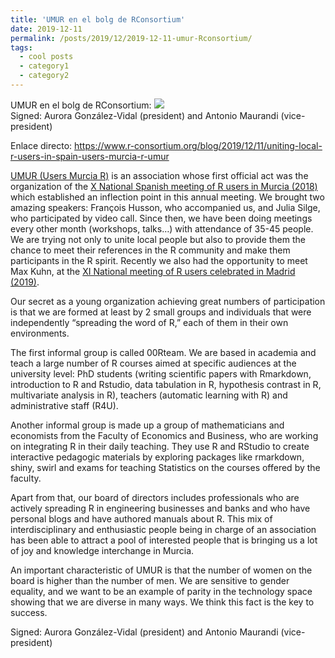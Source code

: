 ```yaml
---
title: 'UMUR en el bolg de RConsortium'
date: 2019-12-11
permalink: /posts/2019/12/2019-12-11-umur-Rconsortium/
tags:
  - cool posts
  - category1
  - category2
---
```


UMUR en el bolg de RConsortium: [![](https://amaurandi.github.io/files/umur-pic-small.png)](https://www.r-consortium.org/blog/2019/12/11/uniting-local-r-users-in-spain-users-murcia-r-umur) <br> Signed: Aurora González-Vidal (president) and Antonio Maurandi (vice-president)

Enlace directo: <https://www.r-consortium.org/blog/2019/12/11/uniting-local-r-users-in-spain-users-murcia-r-umur>

[UMUR (Users Murcia R)](http://gauss.inf.um.es/umur/) is an association whose first official act was the organization of the [X National Spanish meeting of R users in Murcia (2018)](http://r-es.org/XjuR/) which established an inflection point in this annual meeting. We brought two amazing speakers: François Husson, who accompanied us, and Julia Silge, who participated by video call. Since then, we have been doing meetings every other month (workshops, talks…) with attendance of 35-45 people. We are trying not only to unite local people but also to provide them the chance to meet their references in the R community and make them participants in the R spirit. Recently we also had the opportunity to meet Max Kuhn, at the [XI National meeting of R users celebrated in Madrid (2019)](http://r-es.org/XIjuR/). 

Our secret as a young organization achieving great numbers of participation is that we are formed at least by 2 small groups and individuals that were independently “spreading the word of R,” each of them in their own environments.

The first informal group is called 00Rteam. We are based in academia and teach a large number of R courses aimed at specific audiences at the university level: PhD students (writing scientific papers with Rmarkdown, introduction to R and Rstudio, data tabulation in R, hypothesis contrast in R, multivariate analysis in R), teachers (automatic learning with R) and administrative staff (R4U). 

Another informal group is made up a group of mathematicians and economists from the Faculty of Economics and Business, who are working on integrating R in their daily teaching. They use R and RStudio to create interactive pedagogic materials by exploring packages like rmarkdown, shiny, swirl and exams for teaching Statistics on the courses offered by the faculty.
    
Apart from that, our board of directors includes professionals who are actively spreading R in engineering businesses and banks and who have personal blogs and have authored manuals about R. This mix of interdisciplinary and enthusiastic people being in charge of an association has been able to attract a pool of interested people that is bringing us a lot of joy and knowledge interchange in Murcia. 
    
An important characteristic of UMUR is that the number of women on the board is higher than the number of men. We are sensitive to gender equality, and we want to be an example of parity in the technology space showing that we are diverse in many ways. We think this fact is the key to success. 
    
Signed: Aurora González-Vidal (president) and Antonio Maurandi (vice-president)